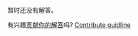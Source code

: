 
暂时还没有解答。

有兴趣[贡献你的解答](https://github.com/BFEdev/BFE.dev-solutions/blob/main/problem/create-lazyman_zh.md)吗? [Contribute guidline](https://github.com/BFEdev/BFE.dev-solutions#how-to-contribute)
